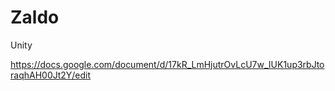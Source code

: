 # Zaldo
Unity

https://docs.google.com/document/d/17kR_LmHjutrOvLcU7w_IUK1up3rbJtoraqhAH00Jt2Y/edit

